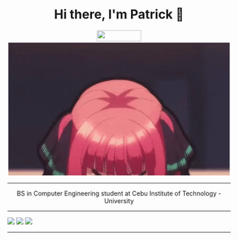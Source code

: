 
<h1 align='center'>Hi there, I'm Patrick 👋</h1>
<!-- ![visitors](https://visitor-badge.glitch.me/badge?page_id=${beefysalad}.${beefysalad}) -->
<div align='center'><img width='100px' height='25px' src="https://visitor-badge.glitch.me/badge?page_id=${beefysalad}.${beefysalad}"/>
</div>
<div align='center'>
   <img width='500px' height='300px' src="https://raw.githubusercontent.com/beefysalad/beefysalad/main/d545e4672185c06b2e0a73ffe713461d.gif"/>
</div>
<hr>
<p align='center'>BS in Computer Engineering student at Cebu Institute of Technology - University</i></b></p>




---


<span align ='center'>
  <img width="33%" src="https://github-readme-streak-stats.herokuapp.com?user=beefysalad&theme=merko" />
  <img width="33%" src="https://github-readme-stats.vercel.app/api/top-langs/?username=thisisvillegas&theme=merko&layout=compact" />
  <img width="33%" src="https://github-readme-stats.vercel.app/api?username=beefysalad&theme=merko&show_icons=true&count_private=true" />
</span>

<hr>


